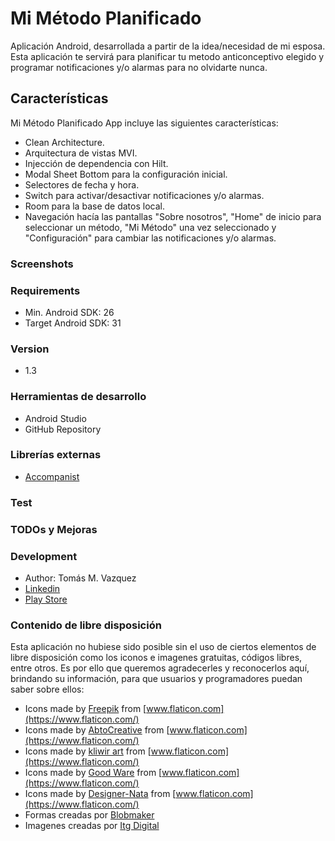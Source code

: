 
# Mi Método Planificado

Aplicación Android, desarrollada a partir de la idea/necesidad de mi esposa. Esta aplicación te servirá para planificar tu metodo anticonceptivo elegido y programar notificaciones y/o alarmas para no olvidarte nunca.

## Características
Mi Método Planificado App incluye las siguientes características:

* Clean Architecture.
* Arquitectura de vistas MVI.
* Injección de dependencia con Hilt.
* Modal Sheet Bottom para la configuración inicial.
* Selectores de fecha y hora.
* Switch para activar/desactivar notificaciones y/o alarmas.
* Room para la base de datos local.
* Navegación hacía las pantallas "Sobre nosotros", "Home" de inicio para seleccionar un método, "Mi Método" una vez seleccionado y "Configuración" para cambiar las notificaciones y/o alarmas.

### Screenshots

### Requirements
* Min. Android SDK: 26
* Target Android SDK: 31

### Version
* 1.3

### Herramientas de desarrollo
* Android Studio
* GitHub Repository

### Librerías externas
* [Accompanist](https://github.com/google/accompanist)

### Test

### TODOs y Mejoras

### Development
* Author: Tomás M. Vazquez
* [Linkedin](https://www.linkedin.com/in/tomas-vazquez)
* [Play Store](https://play.google.com/store/apps/developer?id=Tomás+M.+Vazquez)

### Contenido de libre disposición
Esta aplicación no hubiese sido posible sin el uso de ciertos elementos de libre disposición como los iconos e imagenes gratuitas, códigos libres, entre otros. 
Es por ello que queremos agradecerles y reconocerlos aquí, brindando su información, para que usuarios y programadores puedan saber sobre ellos:
* Icons made by [Freepik](https://www.flaticon.com/authors/freepik) from [www.flaticon.com](https://www.flaticon.com/)
* Icons made by [AbtoCreative](https://www.flaticon.com/authors/abtocreative) from [www.flaticon.com](https://www.flaticon.com/)
* Icons made by [kliwir art](https://www.flaticon.com/authors/kliwir-art) from [www.flaticon.com](https://www.flaticon.com/)
* Icons made by [Good Ware](https://www.flaticon.com/authors/good-ware) from [www.flaticon.com](https://www.flaticon.com/)
* Icons made by [Designer-Nata](https://www.flaticon.com/authors/designer-nata) from [www.flaticon.com](https://www.flaticon.com/)
* Formas creadas por [Blobmaker](https://www.blobmaker.app)
* Imagenes creadas por [Itg Digital](https://itg.digital/)
